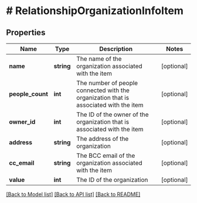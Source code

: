 # # RelationshipOrganizationInfoItem

## Properties

Name | Type | Description | Notes
------------ | ------------- | ------------- | -------------
**name** | **string** | The name of the organization associated with the item | [optional]
**people_count** | **int** | The number of people connected with the organization that is associated with the item | [optional]
**owner_id** | **int** | The ID of the owner of the organization that is associated with the item | [optional]
**address** | **string** | The address of the organization | [optional]
**cc_email** | **string** | The BCC email of the organization associated with the item | [optional]
**value** | **int** | The ID of the organization | [optional]

[[Back to Model list]](../README.md#documentation-for-models) [[Back to API list]](../README.md#documentation-for-api-endpoints) [[Back to README]](../README.md)
